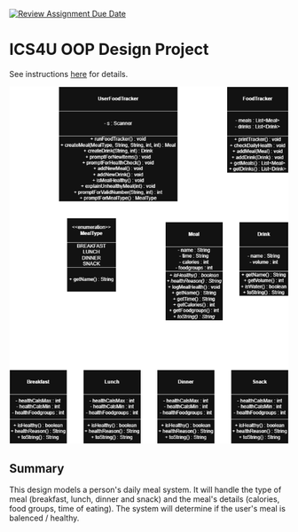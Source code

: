 [![Review Assignment Due Date](https://classroom.github.com/assets/deadline-readme-button-22041afd0340ce965d47ae6ef1cefeee28c7c493a6346c4f15d667ab976d596c.svg)](https://classroom.github.com/a/LXtbW2-T)
# ICS4U OOP Design Project

See instructions [here](INSTRUCTIONS.md) for details.

![alt text](FoodTracker_UML.png)  

## Summary
This design models a person's daily meal system. It will handle the type of meal (breakfast, lunch, dinner and snack) and the meal's details (calories, food groups, time of eating). The system will determine if the user's meal is balenced / healthy.
